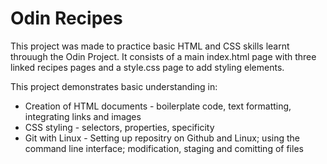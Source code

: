 # Odin Recipes

This project was made to practice basic HTML and CSS skills learnt throuugh the Odin Project. It consists of a main index.html page with three linked recipes pages and a style.css page to add styling elements.

This project demonstrates basic understanding in:
* Creation of HTML documents - boilerplate code, text formatting, integrating links and images
* CSS styling - selectors, properties, specificity
* Git with Linux - Setting up repositry on Github and Linux; using the command line interface; modification, staging and comitting of files